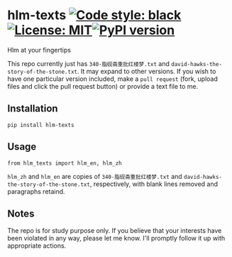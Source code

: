 # hlm-texts [![Code style: black](https://img.shields.io/badge/code%20style-black-000000.svg)](https://github.com/psf/black)[![License: MIT](https://img.shields.io/badge/License-MIT-yellow.svg)](https://opensource.org/licenses/MIT)[![PyPI version](https://badge.fury.io/py/hlm-texts.svg)](https://badge.fury.io/py/hlm-texts)
Hlm at your fingertips

This repo currently just has `340-脂砚斋重批红楼梦.txt` and `david-hawks-the-story-of-the-stone.txt`. It may expand to other versions. If you wish to have one particular version included, make a `pull request` (fork, upload files and click the pull request button) or provide a text file to me.

## Installation
`pip install hlm-texts`

## Usage

```
from hlm_texts import hlm_en, hlm_zh
```

`hlm_zh` and `hlm_en` are copies of `340-脂砚斋重批红楼梦.txt` and `david-hawks-the-story-of-the-stone.txt`, respectively, with blank lines removed and paragraphs retaind.

## Notes
The repo is for study purpose only. If you believe that your interests have been violated in any way, please let me know. I'll promptly follow it up with appropriate actions.